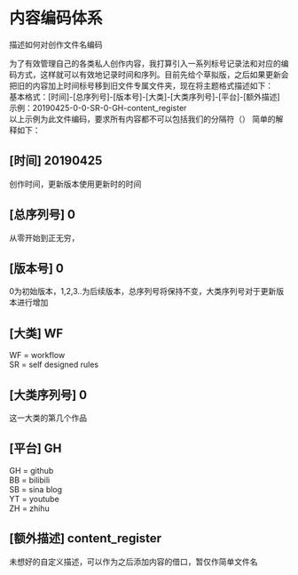 # 内容编码体系
描述如何对创作文件名编码

为了有效管理自己的各类私人创作内容，我打算引入一系列标号记录法和对应的编码方式，这样就可以有效地记录时间和序列。目前先给个草拟版，之后如果更新会把旧的内容加上时间标号移到旧文件专属文件夹，现在将主题格式描述如下：  
基本格式：[时间]-[总序列号]-[版本号]-[大类]-[大类序列号]-[平台]-[额外描述]  
示例：20190425-0-0-SR-0-GH-content_register  
以上示例为此文件编码，要求所有内容都不可以包括我们的分隔符（） 简单的解释如下：
## [时间] 20190425
创作时间，更新版本使用更新时的时间
## [总序列号] 0
从零开始到正无穷，
## [版本号] 0
0为初始版本，1,2,3..为后续版本，总序列号将保持不变，大类序列号对于更新版本进行增加
## [大类] WF
WF = workflow  
SR = self designed rules
## [大类序列号] 0
这一大类的第几个作品
## [平台] GH
GH = github  
BB = bilibili  
SB = sina blog  
YT = youtube  
ZH = zhihu  

## [额外描述] content_register
未想好的自定义描述，可以作为之后添加内容的借口，暂仅作简单文件名

